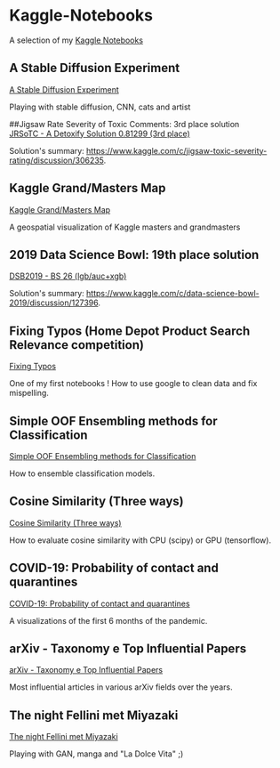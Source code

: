 # Kaggle-Notebooks
A selection of my [Kaggle Notebooks](https://www.kaggle.com/steubk)

## A Stable Diffusion Experiment
[A Stable Diffusion Experiment](https://www.kaggle.com/code/steubk/a-stable-diffusion-experiment/) 

Playing with stable diffusion, CNN, cats and artist

##Jigsaw Rate Severity of Toxic Comments: 3rd place solution  
[JRSoTC - A Detoxify Solution 0.81299 (3rd place)](https://www.kaggle.com/code/steubk/jrsotc-a-detoxify-solution-0-81299-3rd-place) 

Solution's summary: https://www.kaggle.com/c/jigsaw-toxic-severity-rating/discussion/306235.


## Kaggle Grand/Masters Map
[Kaggle Grand/Masters Map](https://www.kaggle.com/steubk/kaggle-grand-masters-map) 

A geospatial visualization of Kaggle masters and grandmasters

## 2019 Data Science Bowl: 19th place solution 
[DSB2019 - BS 26 (lgb/auc+xgb)](https://www.kaggle.com/steubk/dsb2019-bs-26-lgb-auc-xgb)

Solution's summary: https://www.kaggle.com/c/data-science-bowl-2019/discussion/127396.

## Fixing Typos (Home Depot Product Search Relevance competition)
[Fixing Typos](https://www.kaggle.com/steubk/fixing-typos)

One of my first notebooks ! How to use google to clean data and fix mispelling. 

## Simple OOF Ensembling methods for Classification
[Simple OOF Ensembling methods for Classification](https://www.kaggle.com/steubk/simple-oof-ensembling-methods-for-classification)

How to ensemble classification models.

## Cosine Similarity (Three ways)
[Cosine Similarity (Three ways)](https://www.kaggle.com/steubk/cosine-similarity-three-ways)

How to evaluate cosine similarity with CPU (scipy) or GPU (tensorflow). 

## COVID-19: Probability of contact and quarantines
[COVID-19: Probability of contact and quarantines](https://www.kaggle.com/steubk/covid-19-probability-of-contact-and-quarantines)

A visualizations of the first 6 months of the pandemic.

## arXiv - Taxonomy e Top Influential Papers
[arXiv - Taxonomy e Top Influential Papers](https://www.kaggle.com/steubk/arxiv-taxonomy-e-top-influential-papers)

Most influential articles in various arXiv fields over the years.

## The night Fellini met Miyazaki 
[The night Fellini met Miyazaki](https://www.kaggle.com/steubk/the-night-fellini-met-miyazaki)

Playing with GAN, manga and "La Dolce Vita" ;)
